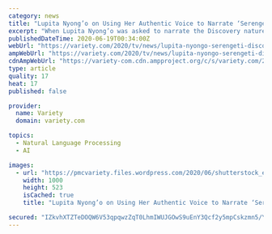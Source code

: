 ```yaml
---
category: news
title: "Lupita Nyong’o on Using Her Authentic Voice to Narrate ‘Serengeti’ and How She Contributes to the Black Lives Matter Movement"
excerpt: "When Lupita Nyong’o was asked to narrate the Discovery nature documentary series “Serengeti,” the Oscar-winning actor jumped at the opportunity — not just because the subject celebrated to her"
publishedDateTime: 2020-06-19T00:34:00Z
webUrl: "https://variety.com/2020/tv/news/lupita-nyongo-serengeti-discovery-sulwe-book-black-lives-matter-1234641809/"
ampWebUrl: "https://variety.com/2020/tv/news/lupita-nyongo-serengeti-discovery-sulwe-book-black-lives-matter-1234641809/amp/"
cdnAmpWebUrl: "https://variety-com.cdn.ampproject.org/c/s/variety.com/2020/tv/news/lupita-nyongo-serengeti-discovery-sulwe-book-black-lives-matter-1234641809/amp/"
type: article
quality: 17
heat: 17
published: false

provider:
  name: Variety
  domain: variety.com

topics:
  - Natural Language Processing
  - AI

images:
  - url: "https://pmcvariety.files.wordpress.com/2020/06/shutterstock_editorial_10456931s.gif?w=1000"
    width: 1000
    height: 523
    isCached: true
    title: "Lupita Nyong’o on Using Her Authentic Voice to Narrate ‘Serengeti’ and How She Contributes to the Black Lives Matter Movement"

secured: "IZkvhXTZTeDOQW6V53qpqwzZqT0LhmIWUJGOwS9uEnY3Qcf2y5mpCskzmn5/YoV4G/6e/CCRrHFBXN9XNNSZLm0nX2vHuLMgVA3Ajct6ATPE75TXDtdSt6gsn46jPGogQxtyaca+rYdug+L/NBO/YN7HKPtYWsl3sVU1ww94190qSbV3/XZ+9LsAuuG5l/soMOOQidKn7ZTa30lqTtVJdpwC9S166Ny+iZEqkTqmodT2RXjGGsFlOyJSvBRLIHDF9jxQu08I276GFzVSP9yXYWXCZDLXZbRlnYrRWfjzGG9gE7lU92kCNHSpgr5zXVOhIXEIbMFR3Ye0pU5AhTuuZA==;E1cKP1aSvwIStHEWVyryzw=="
---
```


